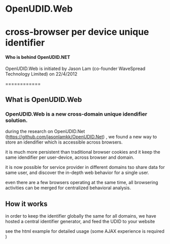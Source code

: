 OpenUDID.Web
============

cross-browser per device unique identifier
============

<h4>Who is behind OpenUDID.NET</h4>

<p>OpenUDID.Web is initiated by Jason Lam (co-founder WaveSpread Technology Limited) on 22/4/2012</p>

============

<h2>What is OpenUDID.Web</h2>

<h3>OpenUDID.Web is a new cross-domain unique idendifier solution.</h3>

during the research on OpenUDID.Net (https://github.com/jasonlamkk/OpenUDID.Net) , we found a new way to store an idendifier which is accessible across browsers. 

it is much more persistent than traditional browser cookies and it keep the same idendifier per user-device, across browser and domain. 

it is now possible for service provider in different domains tso share data for same user, and discover the in-depth web behavior for a single user.

even there are a few browsers operating at the same time, all browsering activities can be merged for centralized behavioral analysis.


<h2>How it works</h2>

in order to keep the identifier globally the same for all domains, we have hosted a central identifier generator, and feed the UDID to your website

see the html example for detailed usage (some AJAX experience is required )